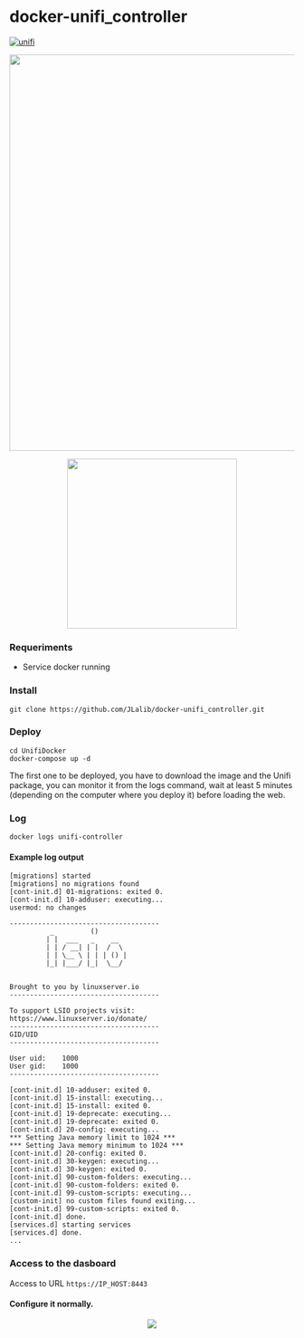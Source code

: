 # docker-unifi_controller

[![unifi](https://badgen.net/badge/UniFi/8.0.7-ls218?list=|&icon=https://docs.golift.io/svg/ubiquiti_color.svg&color=0099ee "UniFi Products Supported")](https://www.ui.com/download/unifi/)

<p align="center">
  <img src="source-image"
       width="700"/>
</p>

<p align="center">
  <img src="source-image" 
       width="300"/>
</p>

### Requeriments
- Service docker running

### Install 
`git clone https://github.com/JLalib/docker-unifi_controller.git`

### Deploy
```
cd UnifiDocker
docker-compose up -d
```
The first one to be deployed, you have to download the image and the Unifi package, you can monitor it from the logs command, wait at least 5 minutes (depending on the computer where you deploy it) before loading the web.

### Log
```
docker logs unifi-controller
```

#### Example log output
```
[migrations] started
[migrations] no migrations found
[cont-init.d] 01-migrations: exited 0.
[cont-init.d] 10-adduser: executing... 
usermod: no changes

-------------------------------------
          _         ()
         | |  ___   _    __
         | | / __| | |  /  \
         | | \__ \ | | | () |
         |_| |___/ |_|  \__/


Brought to you by linuxserver.io
-------------------------------------

To support LSIO projects visit:
https://www.linuxserver.io/donate/
-------------------------------------
GID/UID
-------------------------------------

User uid:    1000
User gid:    1000
-------------------------------------

[cont-init.d] 10-adduser: exited 0.
[cont-init.d] 15-install: executing... 
[cont-init.d] 15-install: exited 0.
[cont-init.d] 19-deprecate: executing... 
[cont-init.d] 19-deprecate: exited 0.
[cont-init.d] 20-config: executing... 
*** Setting Java memory limit to 1024 ***
*** Setting Java memory minimum to 1024 ***
[cont-init.d] 20-config: exited 0.
[cont-init.d] 30-keygen: executing... 
[cont-init.d] 30-keygen: exited 0.
[cont-init.d] 90-custom-folders: executing... 
[cont-init.d] 90-custom-folders: exited 0.
[cont-init.d] 99-custom-scripts: executing... 
[custom-init] no custom files found exiting...
[cont-init.d] 99-custom-scripts: exited 0.
[cont-init.d] done.
[services.d] starting services
[services.d] done.
...
```

### Access to the dasboard
Access to URL `https://IP_HOST:8443`

#### Configure it normally. 
<p align="center">
  <img src="source-img" />
</p>
